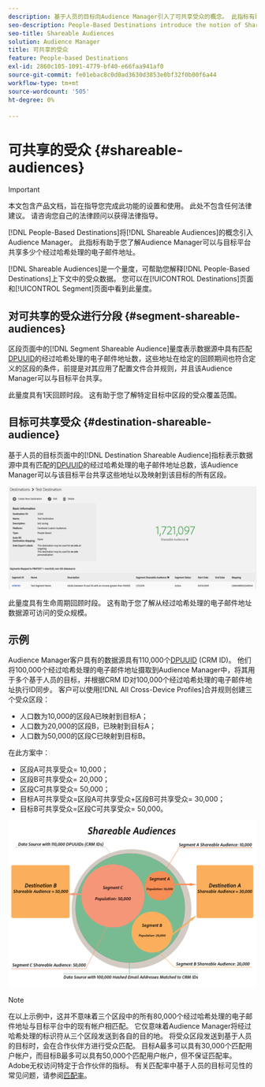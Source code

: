 ```yaml
---
description: 基于人员的目标向Audience Manager引入了可共享受众的概念。 此指标有助于您了解Audience Manager可以与目标平台共享多少个经过哈希处理的电子邮件地址。
seo-description: People-Based Destinations introduce the notion of Shareable Audiences to Audience Manager. This metric helps you understand how many of the hashed email addresses Audience Manager can share with the destination platform.
seo-title: Shareable Audiences
solution: Audience Manager
title: 可共享的受众
feature: People-based Destinations
exl-id: 2860c105-1091-4779-bf40-e66faa941af0
source-git-commit: fe01ebac8c0d0ad3630d3853e0bf32f0b00f6a44
workflow-type: tm+mt
source-wordcount: '505'
ht-degree: 0%

---
```


# 可共享的受众 {#shareable-audiences}

>[!IMPORTANT]
>本文包含产品文档，旨在指导您完成此功能的设置和使用。 此处不包含任何法律建议。 请咨询您自己的法律顾问以获得法律指导。

[!DNL People-Based Destinations]将[!DNL Shareable Audiences]的概念引入Audience Manager。 此指标有助于您了解Audience Manager可以与目标平台共享多少个经过哈希处理的电子邮件地址。

[!DNL Shareable Audiences]是一个量度，可帮助您解释[!DNL People-Based Destinations]上下文中的受众数据。 您可以在[!UICONTROL Destinations]页面和[!UICONTROL Segment]页面中看到此量度。

## 对可共享的受众进行分段 {#segment-shareable-audiences}

区段页面中的[!DNL Segment Shareable Audience]量度表示数据源中具有匹配[DPUUID](../../reference/ids-in-aam.md)的经过哈希处理的电子邮件地址数，这些地址在给定的回顾期间也符合定义的区段的条件，前提是对其应用了配置文件合并规则，并且该Audience Manager可以与目标平台共享。

此量度具有1天回顾时段。 这有助于您了解特定目标中区段的受众覆盖范围。

## 目标可共享受众 {#destination-shareable-audience}

基于人员的目标页面中的[!DNL Destination Shareable Audience]指标表示数据源中具有匹配的[DPUUID](../../reference/ids-in-aam.md)的经过哈希处理的电子邮件地址总数，该Audience Manager可以与该目标平台共享这些地址以及映射到该目标的所有区段。

![可共享受众](assets/dest-shareable-audiences.png)

此量度具有生命周期回顾时段。 这有助于您了解从经过哈希处理的电子邮件地址数据源可访问的受众规模。

## 示例

Audience Manager客户具有的数据源具有110,000个[DPUUID](../../reference/ids-in-aam.md) (CRM ID)。 他们将100,000个经过哈希处理的电子邮件地址摄取到Audience Manager中，将其用于多个基于人员的目标，并根据CRM ID对100,000个经过哈希处理的电子邮件地址执行ID同步。 客户可以使用[!DNL All Cross-Device Profiles]合并规则创建三个受众区段：

* 人口数为10,000的区段A已映射到目标A；
* 人口数为20,000的区段B，已映射到目标A；
* 人口数为50,000的区段C已映射到目标B。

在此方案中：

* 区段A可共享受众= 10,000；
* 区段B可共享受众= 20,000；
* 区段C可共享受众= 50,000；
* 目标A可共享受众=区段A可共享受众+区段B可共享受众= 30,000；
* 目标B可共享受众=区段C可共享受众= 50,000。

![shareable-audiences-diagram](assets/shareable-audiences.png)

>[!NOTE]
>
>在以上示例中，这并不意味着三个区段中的所有80,000个经过哈希处理的电子邮件地址与目标平台中的现有帐户相匹配。 它仅意味着Audience Manager将经过哈希处理的标识符从三个区段发送到各自的目的地。 将受众区段发送到基于人员的目标时，会在合作伙伴方进行受众匹配。 目标A最多可以具有30,000个匹配用户帐户，而目标B最多可以具有50,000个匹配用户帐户，但不保证匹配率。 Adobe无权访问特定于合作伙伴的指标。 有关匹配率中基于人员的目标可见性的常见问题，请参阅[匹配率](../../faq/faq-people-based-destinations.md#match-rates)。
